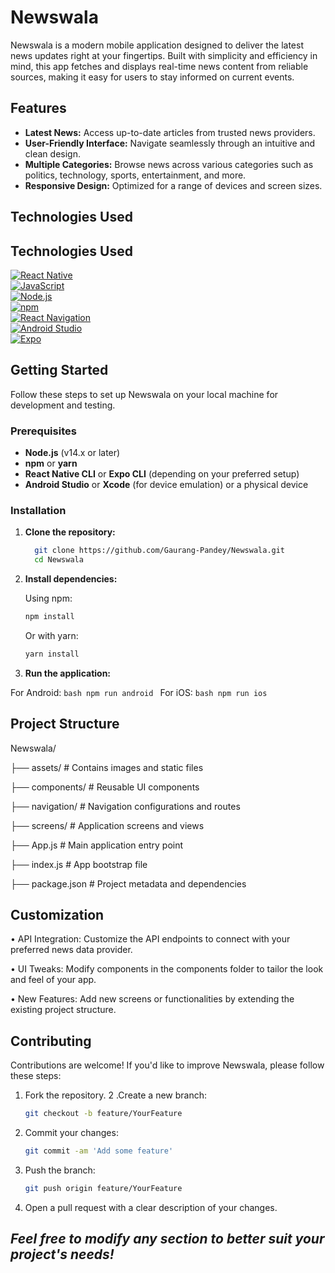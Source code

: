 # Newswala

Newswala is a modern mobile application designed to deliver the latest news updates right at your fingertips. Built with simplicity and efficiency in mind, this app fetches and displays real-time news content from reliable sources, making it easy for users to stay informed on current events.

## Features

- **Latest News:** Access up-to-date articles from trusted news providers.
- **User-Friendly Interface:** Navigate seamlessly through an intuitive and clean design.
- **Multiple Categories:** Browse news across various categories such as politics, technology, sports, entertainment, and more.
- **Responsive Design:** Optimized for a range of devices and screen sizes.

## Technologies Used

## Technologies Used

[![React Native](https://img.shields.io/badge/React_Native-React_Native-blue)](https://reactnative.dev/)  
[![JavaScript](https://img.shields.io/badge/JavaScript-ES6-yellow?logo=javascript&logoColor=black)](https://developer.mozilla.org/en-US/docs/Web/JavaScript)  
[![Node.js](https://img.shields.io/badge/Node.js-Node.js-green?logo=node.js)](https://nodejs.org/)  
[![npm](https://img.shields.io/badge/npm-npm-red)](https://www.npmjs.com/)  
[![React Navigation](https://img.shields.io/badge/React_Navigation-React_Navigation-blue)](https://reactnavigation.org/)  
[![Android Studio](https://img.shields.io/badge/Android_Studio-Android_Studio-blue?logo=android)](https://developer.android.com/studio)  
[![Expo](https://img.shields.io/badge/Expo-Expo-blue?logo=expo)](https://expo.dev/)



## Getting Started

Follow these steps to set up Newswala on your local machine for development and testing.

### Prerequisites

- **Node.js** (v14.x or later)
- **npm** or **yarn**
- **React Native CLI** or **Expo CLI** (depending on your preferred setup)
- **Android Studio** or **Xcode** (for device emulation) or a physical device

### Installation

1. **Clone the repository:**

    ```bash
      git clone https://github.com/Gaurang-Pandey/Newswala.git
      cd Newswala
    ```
2. **Install dependencies:**
   
    Using npm:
  
    ```bash
    npm install
    ```
    Or with yarn:
  
    ```bash
    yarn install
    ```
4. **Run the application:**
  
  For Android:
    ```bash
    npm run android
    ```
  For iOS:
    ```bash
    npm run ios
    ```

## Project Structure

Newswala/

├── assets/            # Contains images and static files

├── components/        # Reusable UI components

├── navigation/        # Navigation configurations and routes

├── screens/           # Application screens and views

├── App.js             # Main application entry point

├── index.js           # App bootstrap file

├── package.json       # Project metadata and dependencies

## Customization
• API Integration: Customize the API endpoints to connect with your preferred news data provider.

• UI Tweaks: Modify components in the components folder to tailor the look and feel of your app.

• New Features: Add new screens or functionalities by extending the existing project structure.

## Contributing
Contributions are welcome! If you'd like to improve Newswala, please follow these steps:

1. Fork the repository.
2 .Create a new branch:
    ```bash
    git checkout -b feature/YourFeature
    ```
3. Commit your changes:
    ```bash
    git commit -am 'Add some feature'
    ```
4. Push the branch:
    ```bash
    git push origin feature/YourFeature
    ```
5. Open a pull request with a clear description of your changes.

## *Feel free to modify any section to better suit your project's needs!*
